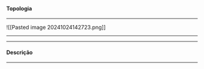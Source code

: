 #### Topologia
---
![[Pasted image 20241024142723.png]]

---
---
#### Descrição
---



























